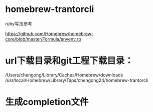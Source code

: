 # homebrew-trantorcli

ruby写法参考

https://github.com/Homebrew/homebrew-core/blob/master/Formula/anyenv.rb



# url下载目录和git工程下载目录：
/Users/chengong/Library/Caches/Homebrew/downloads
/usr/local/Homebrew/Library/Taps/chengong24/homebrew-trantorcli

# 生成completion文件
<!-- if [[ -n $(type cli-completion) ]]; then
  i "Generate completion file."
   生成 zsh completion
  cli-completion --zsh trantor-completion.yaml >trantor-cli/completions/zsh/_trantor
  生成 bash completion
  cli-completion --bash trantor-completion.yaml >trantor-cli/completions/bash/trantor-completion.bash
   生成 fish completion
  cli-completion --fish trantor-completion.yaml >trantor-cli/completions/fish/trantor-completion.fish
   生成 powershell completion
  cli-completion --powershell trantor-completion.yaml >trantor-cli/completions/powershell/trantor-completion.ps
fi -->


